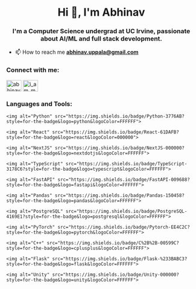 <h1 align="center">Hi 👋, I'm Abhinav</h1>
<h3 align="center">I'm a Computer Science undergrad at UC Irvine, passionate about AI/ML and full stack development.</h3>

- 📫 How to reach me **abhinav.uppala@gmail.com**

<h3 align="left">Connect with me:</h3>
<p align="left">
<a href="https://linkedin.com/in/abhinav-uppala" target="blank"><img align="center" src="https://raw.githubusercontent.com/rahuldkjain/github-profile-readme-generator/master/src/images/icons/Social/linked-in-alt.svg" alt="abhinav-uppala" height="30" width="40" /></a>
<a href="https://www.leetcode.com/i_am_my_dog" target="blank"><img align="center" src="https://raw.githubusercontent.com/rahuldkjain/github-profile-readme-generator/master/src/images/icons/Social/leet-code.svg" alt="i_am_my_dog" height="30" width="40" /></a>
</p>

<h3 align="left">Languages and Tools:</h3>
<p align="left">

    <img alt="Python" src="https://img.shields.io/badge/Python-3776AB?style=for-the-badge&logo=python&logoColor=FFFFFF">
  
    <img alt="React" src="https://img.shields.io/badge/React-61DAFB?style=for-the-badge&logo=react&logoColor=000000">
  
    <img alt="NextJS" src="https://img.shields.io/badge/NextJS-000000?style=for-the-badge&logo=nextdotjs&logoColor=FFFFFF">

    <img alt="TypeScript" src="https://img.shields.io/badge/TypeScript-3178C6?style=for-the-badge&logo=typescript&logoColor=FFFFFF">

    <img alt="FastAPI" src="https://img.shields.io/badge/FastAPI-009688?style=for-the-badge&logo=fastapi&logoColor=FFFFFF">

    <img alt="Pandas" src="https://img.shields.io/badge/Pandas-150458?style=for-the-badge&logo=pandas&logoColor=FFFFFF">

    <img alt="PostgreSQL" src="https://img.shields.io/badge/PostgreSQL-4169E1?style=for-the-badge&logo=postgresql&logoColor=FFFFFF">
   
    <img alt="PyTorch" src="https://img.shields.io/badge/Pytorch-EE4C2C?style=for-the-badge&logo=pytorch&logoColor=FFFFFF">

    <img alt="C++" src="https://img.shields.io/badge/C%2B%2B-00599C?style=for-the-badge&logo=cplusplus&logoColor=FFFFFF">
  
    <img alt="Flask" src="https://img.shields.io/badge/Flask-%233BABC3?style=for-the-badge&logo=flask&logoColor=FFFFFF">

    <img alt="Unity" src="https://img.shields.io/badge/Unity-000000?style=for-the-badge&logo=unity&logoColor=FFFFFF">
</p>
